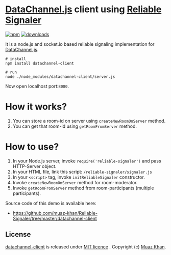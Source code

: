 ﻿# [DataChannel.js](https://github.com/muaz-khan/WebRTC-Experiment/blob/master/DataChannel) client using [Reliable Signaler](https://github.com/muaz-khan/Reliable-Signaler)

[![npm](https://img.shields.io/npm/v/datachannel-client.svg)](https://npmjs.org/package/datachannel-client) [![downloads](https://img.shields.io/npm/dm/datachannel-client.svg)](https://npmjs.org/package/datachannel-client)

It is a node.js and socket.io based reliable signaling implementation for [DataChannel.js](https://github.com/muaz-khan/WebRTC-Experiment/blob/master/DataChannel).

```
# install
npm install datachannel-client

# run
node ./node_modules/datachannel-client/server.js
```

Now open localhost port:`8080`.

# How it works?

1. You can store a room-id on server using `createNewRoomOnServer` method.
2. You can get that room-id using `getRoomFromServer` method.

# How to use?

1. In your Node.js server, invoke `require('reliable-signaler')` and pass HTTP-Server object.
2. In your HTML file, link this script: `/reliable-signaler/signaler.js`
3. In your `<script>` tag, invoke `initReliableSignaler` constructor.
4. Invoke `createNewRoomOnServer` method for room-moderator.
5. Invoke `getRoomFromServer` method from room-participants (multiple participants).

Source code of this demo is available here:

* https://github.com/muaz-khan/Reliable-Signaler/tree/master/datachannel-client

## License

[datachannel-client](https://www.npmjs.org/package/datachannel-client) is released under [MIT licence](https://www.webrtc-experiment.com/licence/) . Copyright (c) [Muaz Khan](https://plus.google.com/+MuazKhan).

